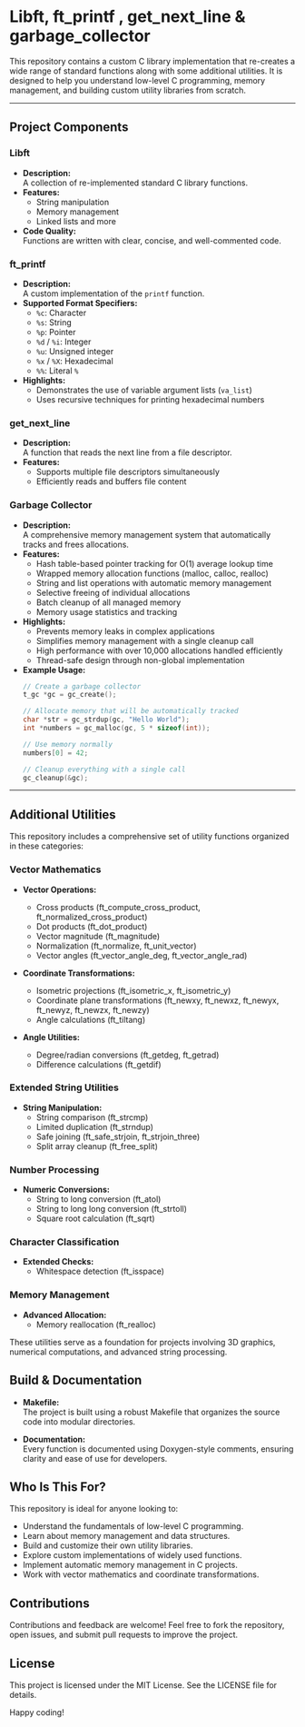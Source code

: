 # Libft, ft_printf , get_next_line & garbage_collector

This repository contains a custom C library implementation that re-creates a wide range of standard functions along with some additional utilities. It is designed to help you understand low-level C programming, memory management, and building custom utility libraries from scratch.

---

## Project Components

### Libft
- **Description:**  
  A collection of re-implemented standard C library functions.  
- **Features:**  
  - String manipulation  
  - Memory management  
  - Linked lists and more  
- **Code Quality:**  
  Functions are written with clear, concise, and well-commented code.

### ft_printf
- **Description:**  
  A custom implementation of the `printf` function.
- **Supported Format Specifiers:**  
  - `%c`: Character  
  - `%s`: String  
  - `%p`: Pointer  
  - `%d` / `%i`: Integer  
  - `%u`: Unsigned integer  
  - `%x` / `%X`: Hexadecimal  
  - `%%`: Literal `%`
- **Highlights:**  
  - Demonstrates the use of variable argument lists (`va_list`)  
  - Uses recursive techniques for printing hexadecimal numbers

### get_next_line
- **Description:**  
  A function that reads the next line from a file descriptor.
- **Features:**  
  - Supports multiple file descriptors simultaneously  
  - Efficiently reads and buffers file content

### Garbage Collector
- **Description:**  
  A comprehensive memory management system that automatically tracks and frees allocations.
- **Features:**  
  - Hash table-based pointer tracking for O(1) average lookup time
  - Wrapped memory allocation functions (malloc, calloc, realloc)
  - String and list operations with automatic memory management
  - Selective freeing of individual allocations
  - Batch cleanup of all managed memory
  - Memory usage statistics and tracking
- **Highlights:**  
  - Prevents memory leaks in complex applications
  - Simplifies memory management with a single cleanup call
  - High performance with over 10,000 allocations handled efficiently
  - Thread-safe design through non-global implementation
- **Example Usage:**
  ```c
  // Create a garbage collector
  t_gc *gc = gc_create();
  
  // Allocate memory that will be automatically tracked
  char *str = gc_strdup(gc, "Hello World");
  int *numbers = gc_malloc(gc, 5 * sizeof(int));
  
  // Use memory normally
  numbers[0] = 42;
  
  // Cleanup everything with a single call
  gc_cleanup(&gc);

---

## Additional Utilities

This repository includes a comprehensive set of utility functions organized in these categories:

### Vector Mathematics
- **Vector Operations:**
  - Cross products (ft_compute_cross_product, ft_normalized_cross_product)
  - Dot products (ft_dot_product)
  - Vector magnitude (ft_magnitude)
  - Normalization (ft_normalize, ft_unit_vector)
  - Vector angles (ft_vector_angle_deg, ft_vector_angle_rad)

- **Coordinate Transformations:**
  - Isometric projections (ft_isometric_x, ft_isometric_y)
  - Coordinate plane transformations (ft_newxy, ft_newxz, ft_newyx, ft_newyz, ft_newzx, ft_newzy)
  - Angle calculations (ft_tiltang)

- **Angle Utilities:**
  - Degree/radian conversions (ft_getdeg, ft_getrad)
  - Difference calculations (ft_getdif)

### Extended String Utilities
- **String Manipulation:**
  - String comparison (ft_strcmp)
  - Limited duplication (ft_strndup)
  - Safe joining (ft_safe_strjoin, ft_strjoin_three)
  - Split array cleanup (ft_free_split)

### Number Processing
- **Numeric Conversions:**
  - String to long conversion (ft_atol)
  - String to long long conversion (ft_strtoll)
  - Square root calculation (ft_sqrt)

### Character Classification
- **Extended Checks:**
  - Whitespace detection (ft_isspace)

### Memory Management
- **Advanced Allocation:**
  - Memory reallocation (ft_realloc)

These utilities serve as a foundation for projects involving 3D graphics, numerical computations, and advanced string processing.

## Build & Documentation

- **Makefile:**  
  The project is built using a robust Makefile that organizes the source code into modular directories.

- **Documentation:**  
  Every function is documented using Doxygen-style comments, ensuring clarity and ease of use for developers.

## Who Is This For?

This repository is ideal for anyone looking to:
- Understand the fundamentals of low-level C programming.
- Learn about memory management and data structures.
- Build and customize their own utility libraries.
- Explore custom implementations of widely used functions.
- Implement automatic memory management in C projects.
- Work with vector mathematics and coordinate transformations.

## Contributions

Contributions and feedback are welcome! Feel free to fork the repository, open issues, and submit pull requests to improve the project.

## License

This project is licensed under the MIT License. See the LICENSE file for details.

Happy coding!